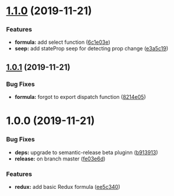 # [1.1.0](https://github.com/barajs/redux/compare/v1.0.1...v1.1.0) (2019-11-21)


### Features

* **formula:** add select function ([6c1e03e](https://github.com/barajs/redux/commit/6c1e03e8ea79a81820854f3f9040f7656b5f1c55))
* **seep:** add stateProp seep for detecting prop change ([e3a5c19](https://github.com/barajs/redux/commit/e3a5c1921ad0111db3faf7492a00380f45b8124c))

## [1.0.1](https://github.com/barajs/redux/compare/v1.0.0...v1.0.1) (2019-11-21)


### Bug Fixes

* **formula:** forgot to export dispatch function ([8214e05](https://github.com/barajs/redux/commit/8214e05456b2bc11d6848beaa574afb3fbf1737c))

# 1.0.0 (2019-11-21)


### Bug Fixes

* **deps:** upgrade to semantic-release beta pluginn ([b913913](https://github.com/barajs/redux/commit/b913913a373c6fdf089298a4daf79059ed05dd18))
* **release:** on branch master ([fe03e6d](https://github.com/barajs/redux/commit/fe03e6d703b80d24c12199e6bb70e9caa1406a16))


### Features

* **redux:** add basic Redux formula ([ee5c340](https://github.com/barajs/redux/commit/ee5c340a66fdd6a3de5ff04326b72fbecfc5c1f4))
